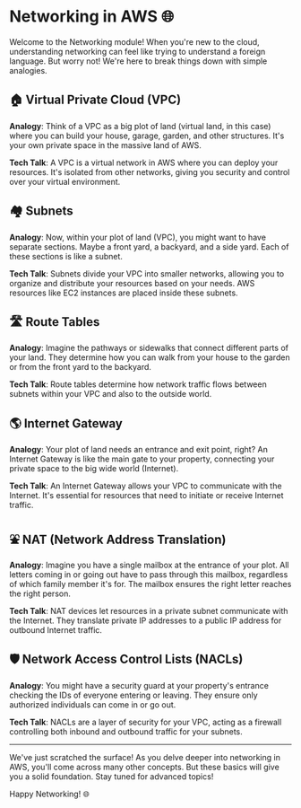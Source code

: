 # Networking in AWS :globe_with_meridians:

Welcome to the Networking module! When you're new to the cloud, understanding networking can feel like trying to understand a foreign language. But worry not! We're here to break things down with simple analogies.

## :house: Virtual Private Cloud (VPC)

**Analogy**: Think of a VPC as a big plot of land (virtual land, in this case) where you can build your house, garage, garden, and other structures. It's your own private space in the massive land of AWS.

**Tech Talk**: A VPC is a virtual network in AWS where you can deploy your resources. It's isolated from other networks, giving you security and control over your virtual environment.

## :houses: Subnets

**Analogy**: Now, within your plot of land (VPC), you might want to have separate sections. Maybe a front yard, a backyard, and a side yard. Each of these sections is like a subnet.

**Tech Talk**: Subnets divide your VPC into smaller networks, allowing you to organize and distribute your resources based on your needs. AWS resources like EC2 instances are placed inside these subnets.

## 🛣️ Route Tables

**Analogy**: Imagine the pathways or sidewalks that connect different parts of your land. They determine how you can walk from your house to the garden or from the front yard to the backyard.

**Tech Talk**: Route tables determine how network traffic flows between subnets within your VPC and also to the outside world.

## :earth_americas: Internet Gateway

**Analogy**: Your plot of land needs an entrance and exit point, right? An Internet Gateway is like the main gate to your property, connecting your private space to the big wide world (Internet).

**Tech Talk**: An Internet Gateway allows your VPC to communicate with the Internet. It's essential for resources that need to initiate or receive Internet traffic.

## :fountain: NAT (Network Address Translation)

**Analogy**: Imagine you have a single mailbox at the entrance of your plot. All letters coming in or going out have to pass through this mailbox, regardless of which family member it's for. The mailbox ensures the right letter reaches the right person.

**Tech Talk**: NAT devices let resources in a private subnet communicate with the Internet. They translate private IP addresses to a public IP address for outbound Internet traffic.

## :shield: Network Access Control Lists (NACLs)

**Analogy**: You might have a security guard at your property's entrance checking the IDs of everyone entering or leaving. They ensure only authorized individuals can come in or go out.

**Tech Talk**: NACLs are a layer of security for your VPC, acting as a firewall controlling both inbound and outbound traffic for your subnets.

---

We've just scratched the surface! As you delve deeper into networking in AWS, you'll come across many other concepts. But these basics will give you a solid foundation. Stay tuned for advanced topics!

Happy Networking! 🌐